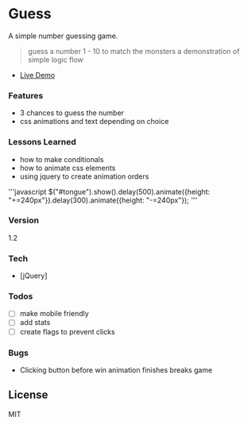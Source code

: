 # Guess

A simple number guessing game.
> guess a number 1 - 10 to match the monsters
> a demonstration of simple logic flow 

- [Live Demo](http://nealcloud.github.io/guess) 

### Features
  - 3 chances to guess the number
  - css animations and text depending on choice
  
### Lessons Learned
 - how to make conditionals
 - how to animate css elements
 - using jquery to create animation orders

'''javascript
  $("#tongue").show().delay(500).animate({height: "+=240px"}).delay(300).animate({height: "-=240px"});
'''

### Version
1.2

### Tech
* [jQuery]

### Todos
 - [ ] make mobile friendly
 - [ ] add stats
 - [ ] create flags to prevent clicks

### Bugs
 - Clicking button before win animation finishes breaks game
 
License
----
MIT

